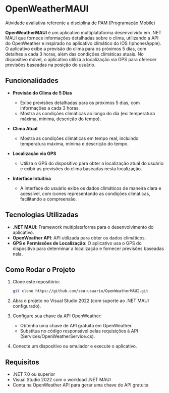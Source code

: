 # OpenWeatherMAUI
Atividade avaliativa referente a disciplina de PAM (Programação Mobile)

**OpenWeatherMAUI** é um aplicativo multiplataforma desenvolvido em .NET MAUI que fornece informações detalhadas sobre o clima, utilizando a API do OpenWeather e inspirado no aplicativo climático do IOS (Iphone/Apple). O aplicativo exibe a previsão do clima para os próximos 5 dias, com detalhes a cada 3 horas, além das condições climáticas atuais. No dispositivo móvel, o aplicativo utiliza a localização via GPS para oferecer previsões baseadas na posição do usuário.

## Funcionalidades

- **Previsão do Clima de 5 Dias**
  - Exibe previsões detalhadas para os próximos 5 dias, com informações a cada 3 horas.
  - Mostra as condições climáticas ao longo do dia (ex: temperatura máxima, mínima, descrição do tempo).

- **Clima Atual**
  - Mostra as condições climáticas em tempo real, incluindo temperatura máxima, mínima e descrição do tempo.

- **Localização via GPS**
  - Utiliza o GPS do dispositivo para obter a localização atual do usuário e exibir as previsões do clima baseadas nesta localização.

- **Interface Intuitiva**
  - A interface do usuário exibe os dados climáticos de maneira clara e acessível, com ícones representando as condições climáticas, facilitando a compreensão.

## Tecnologias Utilizadas

- **.NET MAUI**: Framework multiplataforma para o desenvolvimento do aplicativo.
- **OpenWeather API**: API utilizada para obter os dados climáticos.
- **GPS e Permissões de Localização**: O aplicativo usa o GPS do dispositivo para determinar a localização e fornecer previsões baseadas nela.

## Como Rodar o Projeto

1. Clone este repositório:
   ```bash
   git clone https://github.com/seu-usuario/OpenWeatherMAUI.git
   
2. Abra o projeto no Visual Studio 2022 (com suporte ao .NET MAUI configurado).

3. Configure sua chave da API OpenWeather:
   - Obtenha uma chave de API gratuita em OpenWeather.
   - Substitua <sua-chave-api> no código responsável pelas requisições à API (Services/OpenWeatherService.cs).

4. Conecte um dispositivo ou emulador e execute o aplicativo.

## Requisitos
  - .NET 7.0 ou superior
  - Visual Studio 2022 com o workload .NET MAUI
  - Conta na OpenWeather API para gerar uma chave de API gratuita
